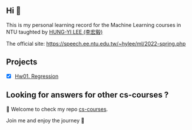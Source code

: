## Hi 👋

This is my personal learning record for the Machine Learning courses in NTU taughted by [HUNG-YI LEE (李宏毅)](https://speech.ee.ntu.edu.tw/~hylee/index.html)

The official site: https://speech.ee.ntu.edu.tw/~hylee/ml/2022-spring.php

## Projects

- [x] [Hw01. Regression](./Hw01.Covid-19-Cases-Prediction)

## Looking for answers for other cs-courses ?

:hugs: Welcome to check my repo [cs-courses](https://github.com/MartinLwx/cs-courses). 

Join me and enjoy the journey :rocket:
